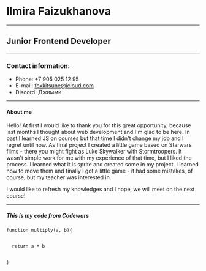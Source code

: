 # Ilmira Faizukhanova
****
## Junior Frontend Developer
****
### Contact information:

+ Phone: +7 905 025 12 95
+ E-mail: foxkitsune@icloud.com
+ Discord: Джимми
****
#### About me

Hello! At first I would like to thank you for this great opportunity, because last months I thought about web development and I'm glad to be here. In past I learned JS on courses but that time I didn't change my job and I regret until now. As final project I created a little game based on Starwars films - there you might fight as Luke Skywalker with Stormtroopers. It wasn't simple work for me with my experience of that time, but I liked the process. I learned what it is sprite and created some in my project. I learned how to move them and finally I got a little game - it had some mistakes, of course, but my teacher was interested in.


I would like to refresh my knowledges and I hope, we will meet on the next course!

****
##### This is my code from Codewars
```
function multiply(a, b){


  return a * b
  
  
}
```
